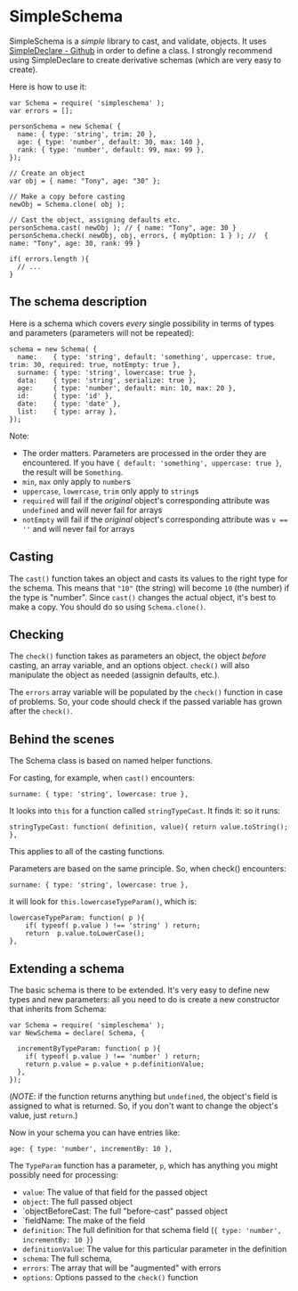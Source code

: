 SimpleSchema
=============

SimpleSchema is a _simple_ library to cast, and validate, objects.
It uses [SimpleDeclare - Github](https://github.com/mercmobily/simpleDeclare) in order to define a class. I strongly recommend using SimpleDeclare to create derivative schemas (which are very easy to create).

Here is how to use it:


    var Schema = require( 'simpleschema' );
    var errors = [];

    personSchema = new Schema( {
      name: { type: 'string', trim: 20 },
      age: { type: 'number', default: 30, max: 140 },
      rank: { type: 'number', default: 99, max: 99 },
    });

    // Create an object
    var obj = { name: "Tony", age: "30" };

    // Make a copy before casting
    newObj = Schema.clone( obj );
    
    // Cast the object, assigning defaults etc.
    personSchema.cast( newObj ); // { name: "Tony", age: 30 } 
    personSchema.check( newObj, obj, errors, { myOption: 1 } ); //  { name: "Tony", age: 30, rank: 99 }
    
    if( errors.length ){
      // ...
    }


## The schema description

Here is a schema which covers _every_ single possibility in terms of types and parameters (parameters will not be repeated):

    schema = new Schema( {
      name:    { type: 'string', default: 'something', uppercase: true, trim: 30, required: true, notEmpty: true },
      surname: { type: 'string', lowercase: true },
      data:    { type: 'string', serialize: true },
      age:     { type: 'number', default: min: 10, max: 20 },
      id:      { type: 'id' },
      date:    { type: 'date' },
      list:    { type: array },
    });

Note:

 * The order matters. Parameters are processed in the order they are encountered. If you have `{ default: 'something', uppercase: true }`, the result will be `Something`.
 * `min`, `max` only apply to `number`s
 * `uppercase`, `lowercase`, `trim` only apply to `string`s
 * `required` will fail if the _original_ object's corresponding attribute was `undefined` and will never fail for arrays
 * `notEmpty` will fail if the _original_ object's corresponding attribute was `v == ''` and will never fail for arrays

## Casting
    
The `cast()` function takes an object and casts its values to the right type for the schema. This means that `"10"` (the string) will become `10` (the number) if the type is "number". Since `cast()` changes the actual object, it's best to make a copy. You should do so using `Schema.clone()`.

## Checking

The `check()` function takes as parameters an object, the object _before_ casting, an array variable, and an options object. `check()` will also manipulate the object as needed (assignin defaults, etc.).

The `errors` array variable will be populated by the `check()` function in case of problems. So, your code should check if the passed variable has grown after the `check()`.


## Behind the scenes

The Schema class is based on named helper functions.

For casting, for example, when `cast()` encounters:

    surname: { type: 'string', lowercase: true },

It looks into `this` for a function called `stringTypeCast`. It finds it: so it runs:

    stringTypeCast: function( definition, value){ return value.toString(); },

This applies to all of the casting functions.

Parameters are based on the same principle. So, when check() encounters:
 
    surname: { type: 'string', lowercase: true },

it will look for `this.lowercaseTypeParam()`, which is:

    lowercaseTypeParam: function( p ){
        if( typeof( p.value ) !== 'string' ) return;
        return  p.value.toLowerCase();
    }, 


## Extending a schema

The basic schema is there to be extended. It's very easy to define new types and new parameters: all you need to do is create a new constructor that inherits from Schema:


    var Schema = require( 'simpleschema' );
    var NewSchema = declare( Schema, {

      incrementByTypeParam: function( p ){
        if( typeof( p.value ) !== 'number' ) return;
        return p.value = p.value + p.definitionValue;
      }, 
    });

(_NOTE_: if the function returns anything but `undefined`, the object's field is assigned to what is returned. So, if you don't want to change the object's value, just `return`.)

Now in your schema you can have entries like:

    age: { type: 'number', incrementBy: 10 },


The `TypeParam` function has a parameter, `p`, which has anything you might possibly need for processing:

 *  `value`: The value of that field for the passed object
 *  `object`: The full passed object
 *  `objectBeforeCast: The full "before-cast" passed object
 *  `fieldName: The make of the field
 *  `definition`: The full definition for that schema field (`{ type: 'number', incrementBy: 10 }`)
 *  `definitionValue`: The value for this particular parameter in the definition
 *  `schema`: The full schema,
 *  `errors`: The array that will be "augmented" with errors
 *  `options`: Options passed to the `check()` function




